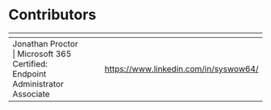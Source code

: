 # Contributors

<table data-view="cards"><thead><tr><th></th><th></th><th></th><th data-hidden data-card-target data-type="content-ref"></th></tr></thead><tbody><tr><td>Jonathan Proctor | Microsoft 365 Certified: Endpoint Administrator Associate</td><td></td><td></td><td><a href="https://www.linkedin.com/in/syswow64/">https://www.linkedin.com/in/syswow64/</a></td></tr></tbody></table>

